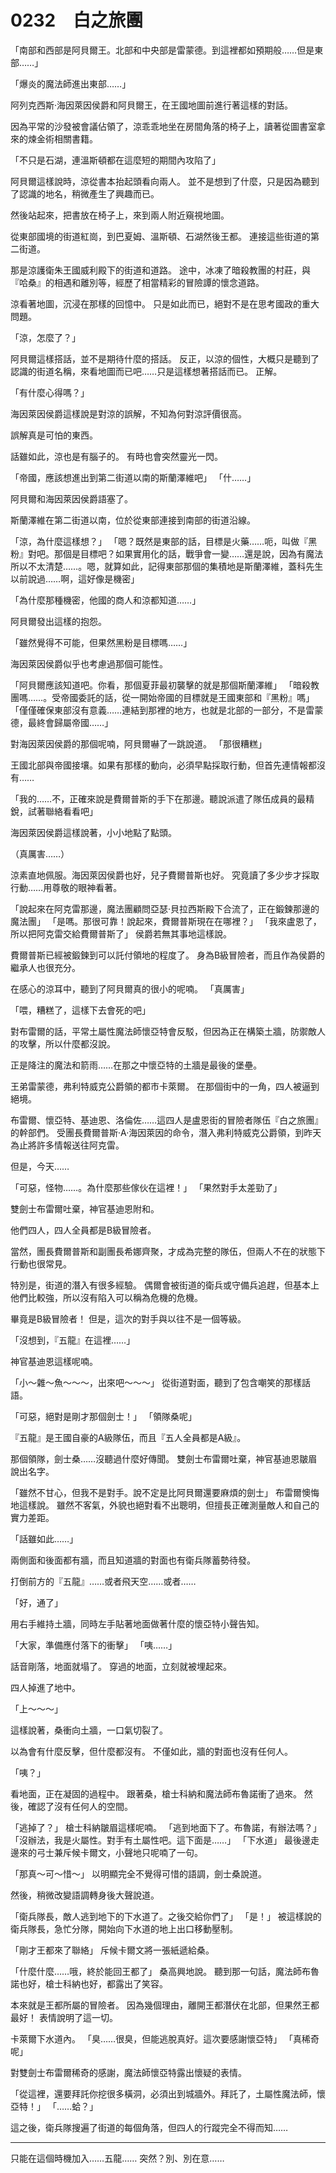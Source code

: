 # 0232　白之旅團

「南部和西部是阿貝爾王。北部和中央部是雷蒙德。到這裡都如預期般……但是東部……」

「爆炎的魔法師進出東部……」

阿列克西斯·海因萊因侯爵和阿貝爾王，在王國地圖前進行著這樣的對話。

因為平常的沙發被會議佔領了，涼乖乖地坐在房間角落的椅子上，讀著從圖書室拿來的煉金術相關書籍。

「不只是石湖，連溫斯頓都在這麼短的期間內攻陷了」

阿貝爾這樣說時，涼從書本抬起頭看向兩人。
並不是想到了什麼，只是因為聽到了認識的地名，稍微產生了興趣而已。

然後站起來，把書放在椅子上，來到兩人附近窺視地圖。

從東部國境的街道紅崗，到巴夏姆、溫斯頓、石湖然後王都。
連接這些街道的第二街道。

那是涼護衛朱王國威利殿下的街道和道路。
途中，冰凍了暗殺教團的村莊，與『哈桑』的相遇和離別等，經歷了相當精彩的冒險譚的懷念道路。

涼看著地圖，沉浸在那樣的回憶中。
只是如此而已，絕對不是在思考國政的重大問題。

「涼，怎麼了？」

阿貝爾這樣搭話，並不是期待什麼的搭話。
反正，以涼的個性，大概只是聽到了認識的街道名稱，來看地圖而已吧……只是這樣想著搭話而已。
正解。

「有什麼心得嗎？」

海因萊因侯爵這樣說是對涼的誤解，不知為何對涼評價很高。

誤解真是可怕的東西。

話雖如此，涼也是有腦子的。
有時也會突然靈光一閃。

「帝國，應該想進出到第二街道以南的斯蘭澤維吧」
「什……」

阿貝爾和海因萊因侯爵語塞了。

斯蘭澤維在第二街道以南，位於從東部連接到南部的街道沿線。

「涼，為什麼這樣想？」
「嗯？既然是東部的話，目標是火藥……呃，叫做『黑粉』對吧。那個是目標吧？如果實用化的話，戰爭會一變……還是說，因為有魔法所以不太清楚……。嗯，就算如此，記得東部那個的集積地是斯蘭澤維，蓋科先生以前說過……啊，這好像是機密」

「為什麼那種機密，他國的商人和涼都知道……」

阿貝爾發出這樣的抱怨。

「雖然覺得不可能，但果然黑粉是目標嗎……」

海因萊因侯爵似乎也考慮過那個可能性。

「阿貝爾應該知道吧。你看，那個夏菲最初襲擊的就是那個斯蘭澤維」
「暗殺教團嗎……。受帝國委託的話，從一開始帝國的目標就是王國東部和『黑粉』嗎」
「僅僅確保東部沒有意義……連結到那裡的地方，也就是北部的一部分，不是雷蒙德，最終會歸屬帝國……」

對海因萊因侯爵的那個呢喃，阿貝爾嚇了一跳說道。
「那很糟糕」

王國北部與帝國接壤。如果有那樣的動向，必須早點採取行動，但首先連情報都沒有……

「我的……不，正確來說是費爾普斯的手下在那邊。聽說派遣了隊伍成員的最精銳，試著聯絡看看吧」

海因萊因侯爵這樣說著，小小地點了點頭。

（真厲害……）

涼素直地佩服。海因萊因侯爵也好，兒子費爾普斯也好。
究竟讀了多少步才採取行動……用尊敬的眼神看著。

「說起來在阿克雷那邊，魔法團顧問亞瑟·貝拉西斯殿下合流了，正在鍛鍊那邊的魔法團」
「是嗎。那很可靠！說起來，費爾普斯現在在哪裡？」
「我來盧恩了，所以把阿克雷交給費爾普斯了」
侯爵若無其事地這樣說。

費爾普斯已經被鍛鍊到可以託付領地的程度了。
身為B級冒險者，而且作為侯爵的繼承人也很充分。

在感心的涼耳中，聽到了阿貝爾真的很小的呢喃。
「真厲害」

「喂，糟糕了，這樣下去會死的吧」

對布雷爾的話，平常土屬性魔法師懷亞特會反駁，但因為正在構築土牆，防禦敵人的攻擊，所以什麼都沒說。

正是降注的魔法和箭雨……在那之中懷亞特的土牆是最後的堡壘。

王弟雷蒙德，弗利特威克公爵領的都市卡萊爾。
在那個街中的一角，四人被逼到絕境。

布雷爾、懷亞特、基迪恩、洛倫佐……這四人是盧恩街的冒險者隊伍『白之旅團』的幹部們。
受團長費爾普斯·A·海因萊因的命令，潛入弗利特威克公爵領，到昨天為止將許多情報送往阿克雷。

但是，今天……

「可惡，怪物……。為什麼那些傢伙在這裡！」
「果然對手太差勁了」

雙劍士布雷爾吐棄，神官基迪恩附和。

他們四人，四人全員都是B級冒險者。

當然，團長費爾普斯和副團長希娜齊聚，才成為完整的隊伍，但兩人不在的狀態下行動也很常見。

特別是，街道的潛入有很多經驗。
偶爾會被街道的衛兵或守備兵追趕，但基本上他們比較強，所以沒有陷入可以稱為危機的危機。

畢竟是B級冒險者！
但是，這次的對手與以往不是一個等級。

「沒想到，『五龍』在這裡……」

神官基迪恩這樣呢喃。

「小～雜～魚～～～，出來吧～～～」
從街道對面，聽到了包含嘲笑的那樣話語。

「可惡，絕對是剛才那個劍士！」
「領隊桑呢」

『五龍』是王國自豪的A級隊伍，而且『五人全員都是A級』。

那個領隊，劍士桑……沒聽過什麼好傳聞。
雙劍士布雷爾吐棄，神官基迪恩皺眉說出名字。

「雖然不甘心，但我不是對手。說不定是比阿貝爾還要麻煩的劍士」
布雷爾懊悔地這樣說。
雖然不客氣，外貌也絕對看不出聰明，但擅長正確測量敵人和自己的實力差距。

「話雖如此……」

兩側面和後面都有牆，而且知道牆的對面也有衛兵隊蓄勢待發。

打倒前方的『五龍』……或者飛天空……或者……

「好，通了」

用右手維持土牆，同時左手貼著地面做著什麼的懷亞特小聲告知。

「大家，準備應付落下的衝擊」
「咦……」

話音剛落，地面就塌了。
穿過的地面，立刻就被埋起來。

四人掉進了地中。

「上～～～」

這樣說著，桑衝向土牆，一口氣切裂了。

以為會有什麼反擊，但什麼都沒有。
不僅如此，牆的對面也沒有任何人。

「咦？」

看地面，正在凝固的過程中。
跟著桑，槍士科納和魔法師布魯諾衝了過來。
然後，確認了沒有任何人的空間。

「逃掉了？」
槍士科納皺眉這樣呢喃。
「逃到地面下了。布魯諾，有辦法嗎？」
「沒辦法，我是火屬性。對手有土屬性吧。這下面是……」
「下水道」
最後邊走邊來的弓士兼斥候卡爾文，小聲地只呢喃了一句。

「那真～可～惜～」
以明顯完全不覺得可惜的語調，劍士桑說道。

然後，稍微改變語調轉身後大聲說道。

「衛兵隊長，敵人逃到地下的下水道了。之後交給你們了」
「是！」
被這樣說的衛兵隊長，急忙分隊，開始向下水道的地上出口移動壓制。

「剛才王都來了聯絡」
斥候卡爾文將一張紙遞給桑。

「什麼什麼……哦，終於能回王都了」
桑高興地說。
聽到那一句話，魔法師布魯諾也好，槍士科納也好，都露出了笑容。

本來就是王都所屬的冒險者。
因為幾個理由，離開王都潛伏在北部，但果然王都最好！
表情說明了這一切。

卡萊爾下水道內。
「臭……很臭，但能逃脫真好。這次要感謝懷亞特」
「真稀奇呢」

對雙劍士布雷爾稀奇的感謝，魔法師懷亞特露出懷疑的表情。

「從這裡，還要拜託你挖很多橫洞，必須出到城牆外。拜託了，土屬性魔法師，懷亞特！」
「……蛤？」

這之後，衛兵隊搜遍了街道的每個角落，但四人的行蹤完全不得而知……

---

只能在這個時機加入……五龍……
突然？別、別在意……